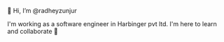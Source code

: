 👋 Hi, I’m @radheyzunjur

I'm working as a software engineer in Harbinger pvt ltd. I'm here to learn and collaborate 🎯




<!---
radheyzunjur/radheyzunjur is a ✨ special ✨ repository because its `README.md` (this file) appears on your GitHub profile.
You can click the Preview link to take a look at your changes.
--->

